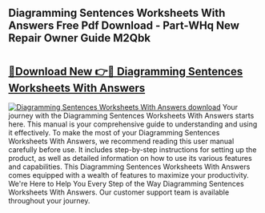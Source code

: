 ## Diagramming Sentences Worksheets With Answers Free Pdf Download - Part-WHq New Repair Owner Guide M2Qbk

# <h2><a href="http://dfhuch.blite.top/?on=Diagramming+Sentences+Worksheets+With+Answers">🔗Download New 👉🔴 Diagramming Sentences Worksheets With Answers</a></h2>

[![Diagramming Sentences Worksheets With Answers download](https://i.imgur.com/lujVjoI.png)](http://dfhuch.blite.top/?on=Diagramming+Sentences+Worksheets+With+Answers)
Your journey with the Diagramming Sentences Worksheets With Answers starts here. This manual is your comprehensive guide to understanding and using it effectively. To make the most of your Diagramming Sentences Worksheets With Answers, we recommend reading this user manual carefully before use. It includes step-by-step instructions for setting up the product, as well as detailed information on how to use its various features and capabilities. This Diagramming Sentences Worksheets With Answers comes equipped with a wealth of features to maximize your productivity. We're Here to Help You Every Step of the Way Diagramming Sentences Worksheets With Answers. Our customer support team is available throughout your journey.
